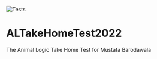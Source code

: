 ![Tests](https://github.com/itsjustmustafa/ALTakeHomeTest2022/actions/workflows/tests.yml/badge.svg?event=push)

# ALTakeHomeTest2022
The Animal Logic Take Home Test for Mustafa Barodawala
